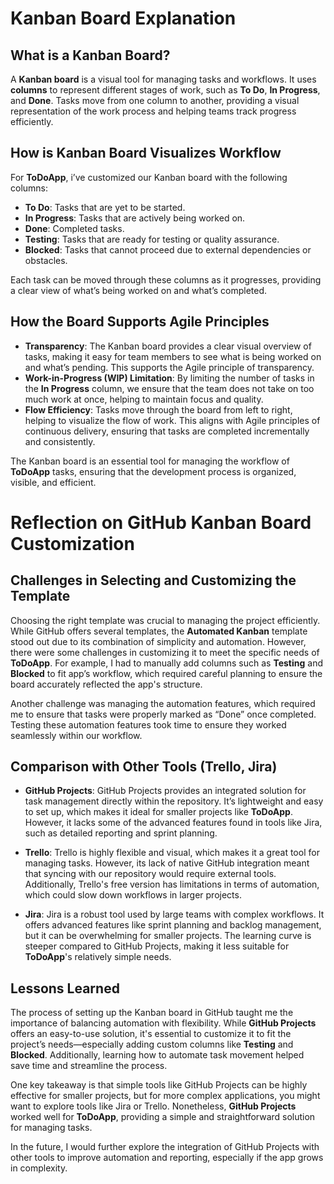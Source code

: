# Kanban Board Explanation

## What is a Kanban Board?

A **Kanban board** is a visual tool for managing tasks and workflows. It uses **columns** to represent different stages of work, such as **To Do**, **In Progress**, and **Done**. Tasks move from one column to another, providing a visual representation of the work process and helping teams track progress efficiently.

## How is Kanban Board Visualizes Workflow

For **ToDoApp**, i’ve customized our Kanban board with the following columns:

- **To Do**: Tasks that are yet to be started.
- **In Progress**: Tasks that are actively being worked on.
- **Done**: Completed tasks.
- **Testing**: Tasks that are ready for testing or quality assurance.
- **Blocked**: Tasks that cannot proceed due to external dependencies or obstacles.

Each task can be moved through these columns as it progresses, providing a clear view of what’s being worked on and what’s completed.

## How the Board Supports Agile Principles

- **Transparency**: The Kanban board provides a clear visual overview of tasks, making it easy for team members to see what is being worked on and what’s pending. This supports the Agile principle of transparency.
- **Work-in-Progress (WIP) Limitation**: By limiting the number of tasks in the **In Progress** column, we ensure that the team does not take on too much work at once, helping to maintain focus and quality.
- **Flow Efficiency**: Tasks move through the board from left to right, helping to visualize the flow of work. This aligns with Agile principles of continuous delivery, ensuring that tasks are completed incrementally and consistently.

The Kanban board is an essential tool for managing the workflow of **ToDoApp** tasks, ensuring that the development process is organized, visible, and efficient.


# Reflection on GitHub Kanban Board Customization

## Challenges in Selecting and Customizing the Template

Choosing the right template was crucial to managing the project efficiently. While GitHub offers several templates, the **Automated Kanban** template stood out due to its combination of simplicity and automation. However, there were some challenges in customizing it to meet the specific needs of **ToDoApp**. For example, I had to manually add columns such as **Testing** and **Blocked** to fit app’s workflow, which required careful planning to ensure the board accurately reflected the app's structure.

Another challenge was managing the automation features, which required me to ensure that tasks were properly marked as “Done” once completed. Testing these automation features took time to ensure they worked seamlessly within our workflow.

## Comparison with Other Tools (Trello, Jira)

- **GitHub Projects**: GitHub Projects provides an integrated solution for task management directly within the repository. It’s lightweight and easy to set up, which makes it ideal for smaller projects like **ToDoApp**. However, it lacks some of the advanced features found in tools like Jira, such as detailed reporting and sprint planning.
  
- **Trello**: Trello is highly flexible and visual, which makes it a great tool for managing tasks. However, its lack of native GitHub integration meant that syncing with our repository would require external tools. Additionally, Trello's free version has limitations in terms of automation, which could slow down workflows in larger projects.

- **Jira**: Jira is a robust tool used by large teams with complex workflows. It offers advanced features like sprint planning and backlog management, but it can be overwhelming for smaller projects. The learning curve is steeper compared to GitHub Projects, making it less suitable for **ToDoApp**'s relatively simple needs.

## Lessons Learned

The process of setting up the Kanban board in GitHub taught me the importance of balancing automation with flexibility. While **GitHub Projects** offers an easy-to-use solution, it's essential to customize it to fit the project’s needs—especially adding custom columns like **Testing** and **Blocked**. Additionally, learning how to automate task movement helped save time and streamline the process.

One key takeaway is that simple tools like GitHub Projects can be highly effective for smaller projects, but for more complex applications, you might want to explore tools like Jira or Trello. Nonetheless, **GitHub Projects** worked well for **ToDoApp**, providing a simple and straightforward solution for managing tasks.

In the future, I would further explore the integration of GitHub Projects with other tools to improve automation and reporting, especially if the app grows in complexity.
